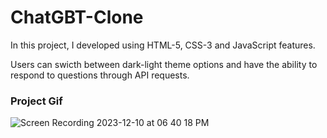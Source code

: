 <h1>ChatGBT-Clone</h1>

<p> In this project,  I developed using HTML-5, CSS-3 and JavaScript features.</p>
<p>Users can swicth between dark-light theme options and have the ability to respond to questions through API requests.</p>

<h3>Project Gif</h3>



![Screen Recording 2023-12-10 at 06 40 18 PM](https://github.com/nazanyilmaz/ChatGPT-Clone/assets/147782488/46c88626-88aa-4cef-adfd-89581d7ed5de)


